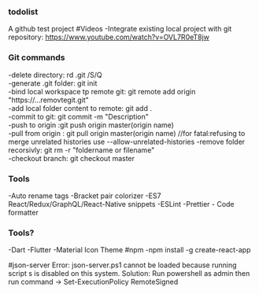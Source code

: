 ### todolist

A github test project
#Videos
-Integrate existing local project with git repository: https://www.youtube.com/watch?v=OVL7R0eT8jw

### Git commands

-delete directory: rd .git /S/Q  
-generate .git folder: git init  
-bind local workspace tp remote git: git remote add origin "https://...removtegit.git"  
-add local folder content to remote: git add .  
-commit to git: git commit -m "Description"  
-push to origin :git push origin master(origin name)  
-pull from origin : git pull origin master(origin name) //for fatal:refusing to merge unrelated histories use --allow-unrelated-histories
-remove folder recorsivly: git rm -r "foldername or filename"  
-checkout branch: git checkout master

### Tools

-Auto rename tags
-Bracket pair colorizer
-ES7 React/Redux/GraphQL/React-Native snippets
-ESLint
-Prettier - Code formatter

### Tools?

-Dart
-Flutter
-Material Icon Theme
#npm
-npm install -g create-react-app

#json-server
Error: json-server.ps1 cannot be loaded because running script s is disabled on this system.
Solution: Run powershell as admin then run command -> Set-ExecutionPolicy RemoteSigned
